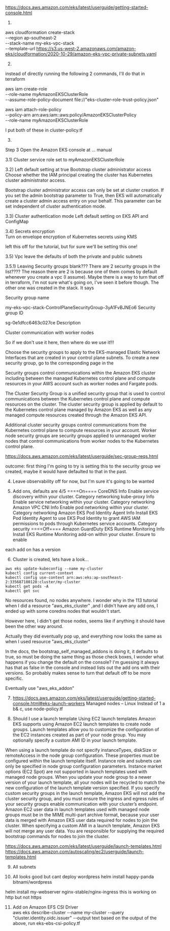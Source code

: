 https://docs.aws.amazon.com/eks/latest/userguide/getting-started-console.html

1)
aws cloudformation create-stack \
--region ap-southeast-2 \
--stack-name my-eks-vpc-stack \
--template-url https://s3.us-west-2.amazonaws.com/amazon-eks/cloudformation/2020-10-29/amazon-eks-vpc-private-subnets.yaml

2)
instead of directly running the following 2 commands, I'll do that in terraform

aws iam create-role \
--role-name myAmazonEKSClusterRole \
--assume-role-policy-document file://"eks-cluster-role-trust-policy.json"

aws iam attach-role-policy \
--policy-arn arn:aws:iam::aws:policy/AmazonEKSClusterPolicy \
--role-name myAmazonEKSClusterRole

I put both of these in
cluster-policy.tf

3)
Step 3 Open the Amazon EKS console at
... manual

3.1) Cluster service role set to myAmazonEKSClusterRole

3.2) Left default setting at true
Bootstrap cluster administrator access
Choose whether the IAM principal creating the cluster has Kubernetes cluster administrator access.

Bootstrap cluster administrator access can only be set at cluster creation. If you set the admin bootstrap parameter to True, then EKS will automatically create a cluster admin access entry on your behalf. This parameter can be set independent of cluster authentication mode.

3.3) Cluster authentication mode
Left default setting on EKS API and ConfigMap

3.4) Secrets encryption  
Turn on envelope encryption of Kubernetes secrets using KMS

left this off for the tutorial, but for sure we'll be setting this one!

3.5) Vpc
leave the defaults of both the private and public subnets

3.5.1) Leaving Security groups blank???
There are 2 security groups in the list????
The reason there are 2 is because one of them comes by default whenever you create a vpc (I assume).
Maybe there is a way to turn that off in terraform, I'm not sure what's going on, I've seen it before though.
The other one was created in the stack.
It says 

Security group name

my-eks-vpc-stack-ControlPlaneSecurityGroup-3yA1FvBJNEo6
Security group ID

sg-0e1dfcc6463c027ce
Description

Cluster communication with worker nodes

So if we don't use it here, then where do we use it!!!


Choose the security groups to apply to the EKS-managed Elastic Network Interfaces that are created in your control plane subnets. To create a new security group, go to the corresponding page in the

Security groups control communications within the Amazon EKS cluster including between the managed Kubernetes control plane and compute resources in your AWS account such as worker nodes and Fargate pods.

The Cluster Security Group is a unified security group that is used to control communications between the Kubernetes control plane and compute resources on the cluster. The cluster security group is applied by default to the Kubernetes control plane managed by Amazon EKS as well as any managed compute resources created through the Amazon EKS API.

Additional cluster security groups control communications from the Kubernetes control plane to compute resources in your account.
Worker node security groups are security groups applied to unmanaged worker nodes that control communications from worker nodes to the Kubernetes control plane.

https://docs.aws.amazon.com/eks/latest/userguide/sec-group-reqs.html

outcome:
first thing I'm going to try is setting this to the security group
we created, maybe it would have defaulted to that in the past.

4) Leave observability off for now, but I'm sure it's going to be wanted

5) Add ons, defaults are 4/5
====On====
CoreDNS  Info
Enable service discovery within your cluster.
Category
networking
kube-proxy  Info
Enable service networking within your cluster.
Category
networking
Amazon VPC CNI  Info
Enable pod networking within your cluster.
Category
networking
Amazon EKS Pod Identity Agent  Info
Install EKS Pod Identity Agent to use EKS Pod Identity to grant AWS IAM permissions to pods through Kubernetes service accounts.
Category
security
====Off====
Amazon GuardDuty EKS Runtime Monitoring  Info
Install EKS Runtime Monitoring add-on within your cluster. Ensure to enable 

each add on has a version




6) Cluster is created, lets have a look... 
```
aws eks update-kubeconfig --name my-cluster
kubectl config current-context
kubectl config use-context arn:aws:eks:ap-southeast-2:335687180128:cluster/my-cluster
kubectl get pods -A
kubectl get svc
```
No resources found, no nodes anywhere.
I wonder why in the 113 tutorial when I did a
resource "aws_eks_cluster" ,and I didn't have any
add ons, I ended up with some coredns nodes that wouldn't start.

However here, I didn't get those nodes, seems like if anything it should
have been the other way around. 

Actually they did eventually pop up, and everything now
looks the same as when I used resource "aws_eks_cluster"

In the docs, the bootstrap_self_managed_addons is doing it,
it defaults to true, so must be doing the same thing as those 
check boxes, I wonder what happens if you change the default 
on the console?
I'm guessing it always has that as false in the console
and instead lists out the add ons with their versions.
So probably makes sense to turn that default off to 
be more specific.

Eventually use
"aws_eks_addon"

7) https://docs.aws.amazon.com/eks/latest/userguide/getting-started-console.html#eks-launch-workers
Managed nodes – Linux
Instead of 1 a b& c, use 
node-policy.tf


8) Should I use a launch template
   Using EC2 launch templates
   Amazon EKS supports using Amazon EC2 launch templates to create node groups. Launch templates allow you to customize the configuration of the EC2 instances created as part of your node group. You may optionally specify a custom AMI ID in your launch template.

When using a launch template do not specify instanceTypes, diskSize or remoteAccess in the node group configuration. These properties must be configured within the launch template itself.
Instance role and subnets can only be specified in node group configuration parameters.
Instance market options (EC2 Spot) are not supported in launch templates used with managed node groups.
When you update your node group to a newer version of your launch template, all your nodes will be recycled to match the new configuration of the launch template version specified.
If you specify custom security groups in the launch template, Amazon EKS will not add the cluster security group, and you must ensure the ingress and egress rules of your security groups enable communication with your cluster’s endpoint.
Amazon EC2 user data in launch templates used with managed node groups must be in the MIME multi-part archive format, because your user data is merged with Amazon EKS user data required for nodes to join the cluster.
When specifying a custom AMI in a launch template, Amazon EKS will not merge any user data. You are responsible for supplying the required bootstrap commands for nodes to join the cluster.

https://docs.aws.amazon.com/eks/latest/userguide/launch-templates.html
https://docs.aws.amazon.com/autoscaling/ec2/userguide/launch-templates.html

9) All subnets

10) All looks good but cant deploy wordpress
helm install happy-panda bitnami/wordpress

helm install my-webserver nginx-stable/nginx-ingress
this is working on http but not https

11) Add on Amazon EFS CSI Driver  
aws eks describe-cluster --name my-cluster --query "cluster.identity.oidc.issuer" --output text
based on the output of the above, run eks-ebs-csi-policy.tf





    
